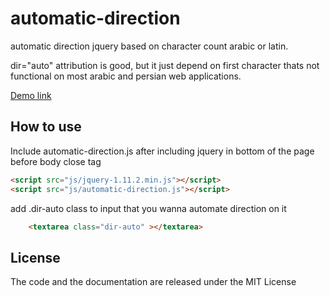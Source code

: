 # automatic-direction
automatic direction jquery based on character count arabic or latin.

dir="auto" attribution is good, but it just depend on first character thats not functional on most arabic and persian web applications.

[Demo link](https://miladd3.github.io/automatic-direction/)

## How to use


Include automatic-direction.js after including jquery in bottom of the page before body close tag

```html
<script src="js/jquery-1.11.2.min.js"></script>
<script src="js/automatic-direction.js"></script>
```

add .dir-auto class to input that you wanna automate direction on it

```html
	<textarea class="dir-auto" ></textarea>
```
## License

The code and the documentation are released under the MIT License